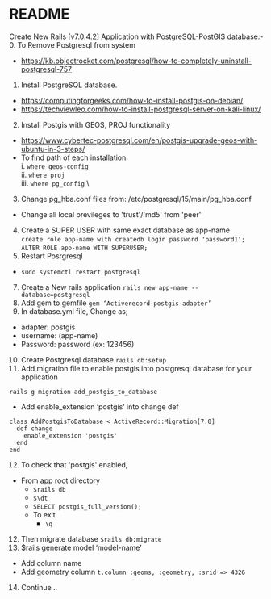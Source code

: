 # README

Create New Rails [v7.0.4.2] Application with PostgreSQL-PostGIS database:- \
0.	To Remove Postgresql from system
  - https://kb.objectrocket.com/postgresql/how-to-completely-uninstall-postgresql-757
1.	Install PostgreSQL database.
  - https://computingforgeeks.com/how-to-install-postgis-on-debian/
  - https://techviewleo.com/how-to-install-postgresql-server-on-kali-linux/
2.	Install Postgis with GEOS, PROJ functionality
  - https://www.cybertec-postgresql.com/en/postgis-upgrade-geos-with-ubuntu-in-3-steps/
  - To find path of each installation: \
    i.	```where geos-config``` \
    ii.	```where proj``` \
    iii.	```where pg_config``` \
3.	Change pg_hba.conf files from: /etc/postgresql/15/main/pg_hba.conf
  - Change all local previleges to 'trust'/'md5' from 'peer'
4.	Create a SUPER USER with same exact database as app-name \
  ```create role app-name with createdb login password 'password1';``` \
  ```ALTER ROLE app-name WITH SUPERUSER;```
6.	Restart Posrgresql
  - ```sudo systemctl restart postgresql```
7.	Create a New rails application
  ```rails new app-name --database=postgresql```
8.	Add gem to gemfile
  ```gem ‘Activerecord-postgis-adapter’```
9.	In database.yml file, Change as;
  - adapter: postgis
  - username: (app-name)
  - Password: password (ex: 123456)
10.	Create Postgresql database
  ```rails db:setup```
11.	Add migration file to enable postgis into postgresql database for your application

  ```rails g migration add_postgis_to_database```
  - Add enable_extension ‘postgis’ into change def
  ```
  class AddPostgisToDatabase < ActiveRecord::Migration[7.0]
    def change
      enable_extension 'postgis'
    end
  end
  ```
12. To check that 'postgis' enabled,
  - From app root directory
    - ```$rails db```
    - ```$\dt```
    - ```SELECT postgis_full_version();```
    - To exit
      - ```\q```
12.	Then migrate database
  ```$rails db:migrate```
13.	$rails generate model ‘model-name’
  - Add column name
  - Add geometry column
    ```t.column :geoms, :geometry, :srid => 4326```
14.	Continue ..

